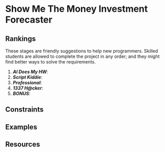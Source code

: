 # Show Me The Money Investment Forecaster #

## Rankings ##
These stages are friendly suggestions to help new programmers. Skilled students are allowed to complete the project in any order; and they might find better ways to solve the requirements.
1. ***AI Does My HW***: 
2. ***Script Kiddie***:
3. ***Professional***:
4. ***1337 H@cker***:
5. ***BONUS***:

## Constraints ##

## Examples ##

## Resources ##